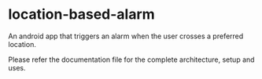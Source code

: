 # location-based-alarm
An android app that triggers an alarm when the user crosses a preferred location. 

Please refer the documentation file for the complete architecture, setup and uses.
